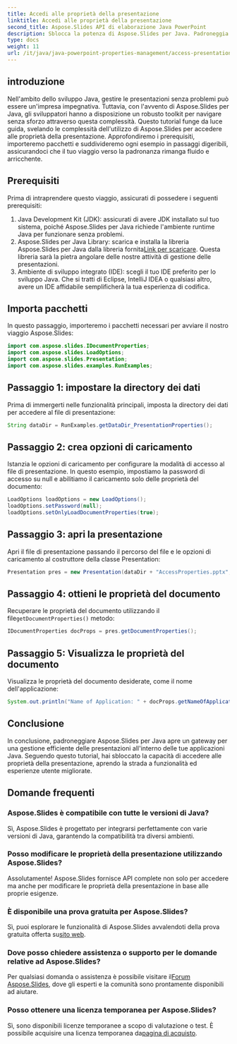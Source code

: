 ```yaml
---
title: Accedi alle proprietà della presentazione
linktitle: Accedi alle proprietà della presentazione
second_title: Aspose.Slides API di elaborazione Java PowerPoint
description: Sblocca la potenza di Aspose.Slides per Java. Padroneggia la gestione delle presentazioni con questo tutorial. Accedi, modifica e migliora le proprietà della presentazione senza sforzo.
type: docs
weight: 11
url: /it/java/java-powerpoint-properties-management/access-presentation-properties/
---
```

## introduzione
Nell'ambito dello sviluppo Java, gestire le presentazioni senza problemi può essere un'impresa impegnativa. Tuttavia, con l'avvento di Aspose.Slides per Java, gli sviluppatori hanno a disposizione un robusto toolkit per navigare senza sforzo attraverso questa complessità. Questo tutorial funge da luce guida, svelando le complessità dell'utilizzo di Aspose.Slides per accedere alle proprietà della presentazione. Approfondiremo i prerequisiti, importeremo pacchetti e suddivideremo ogni esempio in passaggi digeribili, assicurandoci che il tuo viaggio verso la padronanza rimanga fluido e arricchente.
## Prerequisiti
Prima di intraprendere questo viaggio, assicurati di possedere i seguenti prerequisiti:
1. Java Development Kit (JDK): assicurati di avere JDK installato sul tuo sistema, poiché Aspose.Slides per Java richiede l'ambiente runtime Java per funzionare senza problemi.
2. Aspose.Slides per Java Library: scarica e installa la libreria Aspose.Slides per Java dalla libreria fornita[Link per scaricare](https://releases.aspose.com/slides/java/). Questa libreria sarà la pietra angolare delle nostre attività di gestione delle presentazioni.
3. Ambiente di sviluppo integrato (IDE): scegli il tuo IDE preferito per lo sviluppo Java. Che si tratti di Eclipse, IntelliJ IDEA o qualsiasi altro, avere un IDE affidabile semplificherà la tua esperienza di codifica.

## Importa pacchetti
In questo passaggio, importeremo i pacchetti necessari per avviare il nostro viaggio Aspose.Slides:
```java
import com.aspose.slides.IDocumentProperties;
import com.aspose.slides.LoadOptions;
import com.aspose.slides.Presentation;
import com.aspose.slides.examples.RunExamples;
```
## Passaggio 1: impostare la directory dei dati
Prima di immergerti nelle funzionalità principali, imposta la directory dei dati per accedere al file di presentazione:
```java
String dataDir = RunExamples.getDataDir_PresentationProperties();
```
## Passaggio 2: crea opzioni di caricamento
Istanzia le opzioni di caricamento per configurare la modalità di accesso al file di presentazione. In questo esempio, impostiamo la password di accesso su null e abilitiamo il caricamento solo delle proprietà del documento:
```java
LoadOptions loadOptions = new LoadOptions();
loadOptions.setPassword(null);
loadOptions.setOnlyLoadDocumentProperties(true);
```
## Passaggio 3: apri la presentazione
Apri il file di presentazione passando il percorso del file e le opzioni di caricamento al costruttore della classe Presentation:
```java
Presentation pres = new Presentation(dataDir + "AccessProperties.pptx", loadOptions);
```
## Passaggio 4: ottieni le proprietà del documento
 Recuperare le proprietà del documento utilizzando il file`getDocumentProperties()` metodo:
```java
IDocumentProperties docProps = pres.getDocumentProperties();
```
## Passaggio 5: Visualizza le proprietà del documento
Visualizza le proprietà del documento desiderate, come il nome dell'applicazione:
```java
System.out.println("Name of Application: " + docProps.getNameOfApplication());
```

## Conclusione
In conclusione, padroneggiare Aspose.Slides per Java apre un gateway per una gestione efficiente delle presentazioni all'interno delle tue applicazioni Java. Seguendo questo tutorial, hai sbloccato la capacità di accedere alle proprietà della presentazione, aprendo la strada a funzionalità ed esperienze utente migliorate.
## Domande frequenti
### Aspose.Slides è compatibile con tutte le versioni di Java?
Sì, Aspose.Slides è progettato per integrarsi perfettamente con varie versioni di Java, garantendo la compatibilità tra diversi ambienti.
### Posso modificare le proprietà della presentazione utilizzando Aspose.Slides?
Assolutamente! Aspose.Slides fornisce API complete non solo per accedere ma anche per modificare le proprietà della presentazione in base alle proprie esigenze.
### È disponibile una prova gratuita per Aspose.Slides?
 Sì, puoi esplorare le funzionalità di Aspose.Slides avvalendoti della prova gratuita offerta su[sito web](https://releases.aspose.com/).
### Dove posso chiedere assistenza o supporto per le domande relative ad Aspose.Slides?
 Per qualsiasi domanda o assistenza è possibile visitare il[Forum Aspose.Slides](https://forum.aspose.com/c/slides/11), dove gli esperti e la comunità sono prontamente disponibili ad aiutare.
### Posso ottenere una licenza temporanea per Aspose.Slides?
 Sì, sono disponibili licenze temporanee a scopo di valutazione o test. È possibile acquisire una licenza temporanea da[pagina di acquisto](https://purchase.aspose.com/temporary-license/).